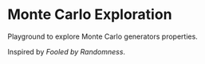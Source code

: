 # Monte Carlo Exploration

Playground to explore Monte Carlo generators properties.

Inspired by _Fooled by Randomness_.
